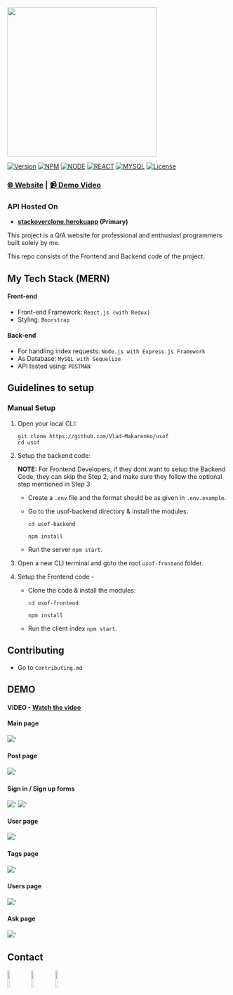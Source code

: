 <img src="./assets/StackOverclone.png" width=340px />

[![Version](https://img.shields.io/static/v1?label=version&message=2.0.0&color=blue)](https://shields.io/)
[![NPM](https://img.shields.io/static/v1?label=npm&message=8.11.0&color=blue)](https://shields.io/)
[![NODE](https://img.shields.io/static/v1?label=node&message=16.16.0&color=success)](https://shields.io/)
[![REACT](https://img.shields.io/static/v1?label=react&message=18.2.0&color=success)](https://shields.io/)
[![MYSQL](https://img.shields.io/static/v1?label=mysql&message=8.0.10&color=blueviolet)](https://shields.io/)
[![License](https://img.shields.io/badge/license-MIT-green.svg)](https://shields.io/)

### [🌐 Website](https://useof.netlify.app/)  |  [📹 Demo Video]()

### API Hosted On
- __[stackoverclone.herokuapp]() (Primary)__

This project is a Q/A website for professional and enthusiast programmers built solely by me.

This repo consists of the Frontend and Backend code of the project.

## My Tech Stack (MERN)

#### Front-end

- Front-end Framework: `React.js (with Redux)`
- Styling: `Boorstrap`

#### Back-end

- For handling index requests: `Node.js with Express.js Framework`
- As Database: `MySQL with Sequelize`
- API tested using: `POSTMAN`

## Guidelines to setup

### Manual Setup

1. Open your local CLI:

   ```
   git clone https://github.com/Vlad-Makarenko/usof
   cd usof
   ```

2. Setup the backend code:
   
   __NOTE:__ For Frontend Developers, if they dont want to setup the Backend Code, they can skip the Step 2, and make sure they follow the optional step mentioned in Step 3

   - Create a `.env` file and the format should be as given in `.env.example`.
   - Go to the usof-backend directory & install the modules:

     ```
     cd usof-backend

     npm install
     ```

   - Run the server `npm start`.

3. Open a new CLI terminal and goto the root `usof-frontend` folder.
4. Setup the Frontend code -

   - Clone the code & install the modules:

     ```
     cd usof-frontend

     npm install
     ```

   - Run the client index `npm start`.

## Contributing

- Go to `Contributing.md`

## DEMO

#### VIDEO - [Watch the video]()


#### Main page

<img src="./assets/main.png" />'

#### Post page

<img src="./assets/post.png" />'

#### Sign in / Sign up forms

<img src="./assets/signIn.png" />'
<img src="./assets/signUp.png" />'

#### User page

<img src="./assets/user.png" />'

#### Tags page

<img src="./assets/tags.png" />'

#### Users page

<img src="./assets/users.png" />'

#### Ask page

<img src="./assets/ask.png" />'

<h2>Contact</h2>
<p>
<a href="https://github.com/Vlad-Makarenko"><img target="_blank" src="https://cdn.jsdelivr.net/gh/devicons/devicon/icons/github/github-original.svg" style="width: 10%;"></a>
<a href="https://t.me/VladMakarenko"><img target="_blank" src="https://upload.wikimedia.org/wikipedia/commons/thumb/8/82/Telegram_logo.svg/768px-Telegram_logo.svg.png" style="width: 10%;"></a>
<a href="https://www.instagram.com/_vlad_makarenko_/"><img target="_blank" src="https://upload.wikimedia.org/wikipedia/commons/thumb/a/a5/Instagram_icon.png/600px-Instagram_icon.png" style="width: 10%;"></a>
</p>